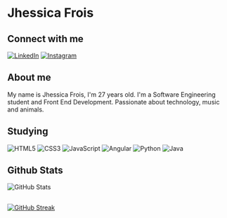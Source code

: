 # Jhessica Frois

## Connect with me
[![LinkedIn](https://img.shields.io/badge/LinkedIn-000?style=for-the-badge&logo=linkedin&logoColor=0E76A8)](https://www.linkedin.com/in/jhessfrois/)
[![Instagram](https://img.shields.io/badge/Instagram-000?style=for-the-badge&logo=instagram)](https://www.instagram.com/jhess.dev/)
## About me
My name is Jhessica Frois, I'm 27 years old. I'm a Software Engineering student and Front End Development. Passionate about technology, music and animals.

## Studying
![HTML5](https://img.shields.io/badge/HTML5-000?style=for-the-badge&logo=html5)
![CSS3](https://img.shields.io/badge/CSS3-000?style=for-the-badge&logo=css3&logoColor=264CE4)
![JavaScript](https://img.shields.io/badge/JavaScript-000?style=for-the-badge&logo=javascript)
![Angular](https://img.shields.io/badge/Angular-000?style=for-the-badge&logo=angular&logoColor=C3002F)
![Python](https://img.shields.io/badge/Python-000?style=for-the-badge&logo=python)
![Java](https://img.shields.io/badge/Java-000?style=for-the-badge&logo=java)
## Github Stats
![GitHub Stats](https://github-readme-stats.vercel.app/api?username=jhessfrois&theme=transparent&bg_color=000&border_color=30A3DC&show_icons=true&icon_color=30A3DC&title_color=E94D5F&text_color=FFF)

##
[![GitHub Streak](https://streak-stats.demolab.com/?user=jhessfrois&theme=bear&background=000&border=30A3DC&dates=FFF)](https://git.io/streak-stats)
